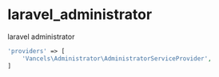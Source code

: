 # laravel_administrator
laravel administrator


```php
'providers' => [
	'Vancels\Administrator\AdministratorServiceProvider',
]
```